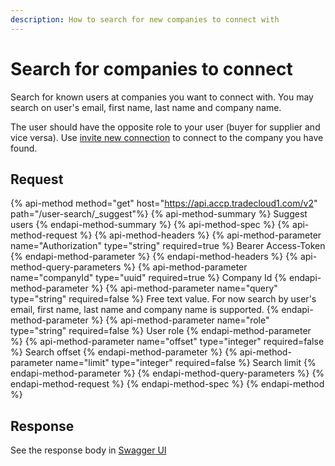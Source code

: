 ```yaml
---
description: How to search for new companies to connect with
---
```


# Search for companies to connect

Search for known users at companies you want to connect with.
You may search on user's email, first name, last name and company name.

The user should have the opposite role to your user (buyer for supplier and vice versa).
Use [invite new connection](connect-to-company.md) to connect to the company you have found.

## Request

{% api-method method="get" host="https://api.accp.tradecloud1.com/v2" path="/user-search/_suggest"%} 
{% api-method-summary %} Suggest users {% endapi-method-summary %}
{% api-method-spec %} 
{% api-method-request %} 
{% api-method-headers %} 
{% api-method-parameter name="Authorization" type="string" required=true %} Bearer Access-Token {% endapi-method-parameter %} 
{% endapi-method-headers %}
{% api-method-query-parameters %} 
{% api-method-parameter name="companyId" type="uuid" required=true %} Company Id {% endapi-method-parameter %}
{% api-method-parameter name="query" type="string" required=false %}
Free text value. 
For now search by user's email, first name, last name and company name is supported.
{% endapi-method-parameter %}
{% api-method-parameter name="role" type="string" required=false %} User role {% endapi-method-parameter %}
{% api-method-parameter name="offset" type="integer" required=false %} Search offset {% endapi-method-parameter %}
{% api-method-parameter name="limit" type="integer" required=false %} Search limit {% endapi-method-parameter %}
{% endapi-method-query-parameters %} 
{% endapi-method-request %}
{% endapi-method-spec %}
{% endapi-method %}

## Response

See the response body in [Swagger UI](https://swagger-ui.accp.tradecloud1.com/?url=https://api.accp.tradecloud1.com/v2/user-search/specs.yaml#/user-search/userSuggestRoute)
